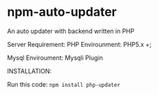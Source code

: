 # npm-auto-updater
An auto updater with backend written in PHP

Server Requirement:
PHP Envirounment: PHP5.x +;

Mysql Enviroument:
Mysqli Plugin


INSTALLATION:

Run this code:
`npm install php-updater`
